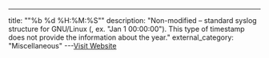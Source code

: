 ---
title: ""%b %d %H:%M:%S""
description: "Non-modified – standard syslog structure for GNU/Linux (, ex. \"Jan  1 00:00:00\"). This type of timestamp does not provide the information about the year."
external_category: "Miscellaneous"
---[Visit Website](http://strftime.org/)

